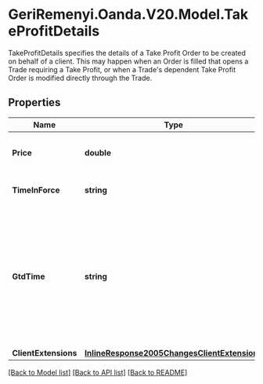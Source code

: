# GeriRemenyi.Oanda.V20.Model.TakeProfitDetails
TakeProfitDetails specifies the details of a Take Profit Order to be created on behalf of a client. This may happen when an Order is filled that opens a Trade requiring a Take Profit, or when a Trade's dependent Take Profit Order is modified directly through the Trade.
## Properties

Name | Type | Description | Notes
------------ | ------------- | ------------- | -------------
**Price** | **double** | The price that the Take Profit Order will be triggered at. Only one of the price and distance fields may be specified. | [optional] 
**TimeInForce** | **string** | The time in force for the created Stop Loss Order. This may only be GTC, GTD or GFD. | [optional] 
**GtdTime** | **string** | A date and time value using either RFC3339 or UNIX time representation. The RFC 3339 representation is a string conforming to https://tools.ietf.org/rfc/rfc3339.txt. The Unix representation is a string representing the number of seconds since the Unix Epoch (January 1st, 1970 at UTC). The value is a fractional number, where the fractional part represents a fraction of a second (up to nine decimal places). | [optional] 
**ClientExtensions** | [**InlineResponse2005ChangesClientExtensions**](InlineResponse2005ChangesClientExtensions.md) |  | [optional] 

[[Back to Model list]](../README.md#documentation-for-models) [[Back to API list]](../README.md#documentation-for-api-endpoints) [[Back to README]](../README.md)

